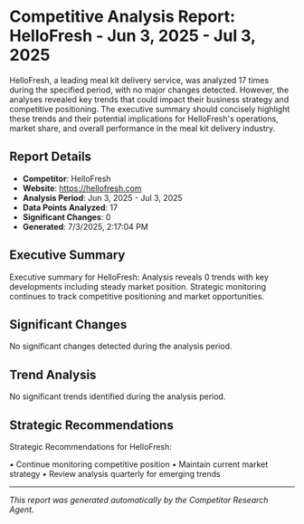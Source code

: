 # Competitive Analysis Report: HelloFresh - Jun 3, 2025 - Jul 3, 2025

HelloFresh, a leading meal kit delivery service, was analyzed 17 times during the specified period, with no major changes detected. However, the analyses revealed key trends that could impact their business strategy and competitive positioning. The executive summary should concisely highlight these trends and their potential implications for HelloFresh's operations, market share, and overall performance in the meal kit delivery industry.

## Report Details

- **Competitor**: HelloFresh
- **Website**: https://hellofresh.com
- **Analysis Period**: Jun 3, 2025 - Jul 3, 2025
- **Data Points Analyzed**: 17
- **Significant Changes**: 0
- **Generated**: 7/3/2025, 2:17:04 PM

## Executive Summary

Executive summary for HelloFresh: Analysis reveals 0 trends with key developments including steady market position. Strategic monitoring continues to track competitive positioning and market opportunities.

## Significant Changes

No significant changes detected during the analysis period.

## Trend Analysis

No significant trends identified during the analysis period.

## Strategic Recommendations

Strategic Recommendations for HelloFresh:

• Continue monitoring competitive position
• Maintain current market strategy
• Review analysis quarterly for emerging trends

---

*This report was generated automatically by the Competitor Research Agent.*
